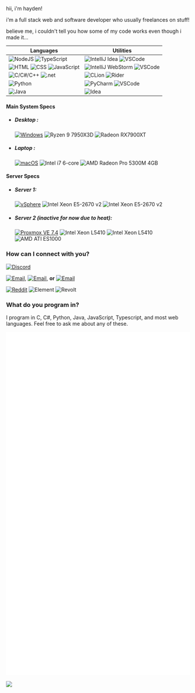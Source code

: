 hii, i'm hayden!

i'm a full stack web and software developer who usually freelances on stuff! 

believe me, i couldn't tell you how some of my code works even though i made it...

| Languages | Utilities |
|--|--|
| ![NodeJS](https://img.shields.io/badge/NodeJS-darkgreen?labelColor=black&logo=node.js) ![TypeScript](https://img.shields.io/badge/TypeScript-blue?labelColor=black&logo=typescript) | ![IntelliJ Idea](https://img.shields.io/badge/IntelliJ%20Idea-blue?labelColor=black&logo=intellij-idea) ![VSCode](https://img.shields.io/badge/Visual%20Studio%20Code-teal?labelColor=black&logo=visual-studio-code) |
| ![HTML](https://img.shields.io/badge/HTML-orange?labelColor=black&logo=html5) ![CSS](https://img.shields.io/badge/CSS-white?labelColor=black&logo=css3) ![JavaScript](https://img.shields.io/badge/JavaScript-yellow?labelColor=black&logo=javascript) | ![IntelliJ WebStorm](https://img.shields.io/badge/WebStorm-blue?labelColor=black&logo=webstorm) ![VSCode](https://img.shields.io/badge/Visual%20Studio%20Code-teal?labelColor=black&logo=visual-studio-code)
| ![C/C#/C++](https://img.shields.io/badge/C%2FC%23%2FC%2B%2B-lightblue?labelColor=black&logo=c) ![.net](https://img.shields.io/badge/.NET-teal?labelColor=black&logo=.net) | ![CLion](https://img.shields.io/badge/CLion-blue?labelColor=black&logo=clion) ![Rider](https://img.shields.io/badge/JetBrains%20Rider-teal?labelColor=black&logo=rider)
| ![Python](https://img.shields.io/badge/Python-blue?labelColor=black&logo=python) | ![PyCharm](https://img.shields.io/badge/PyCharm-blue?labelColor=black&logo=pycharm) ![VSCode](https://img.shields.io/badge/Visual%20Studio%20Code-teal?labelColor=black&logo=visual-studio-code)
| ![Java](https://img.shields.io/badge/Java-orange?labelColor=black&logo=oracle) | ![Idea](https://img.shields.io/badge/Idea%20Ultimate-red?labelColor=black&logo=intellijidea)

#### Main System Specs

* ##### Desktop :

  [![Windows](https://img.shields.io/badge/Windows%2011-Insider%20Enterprise-blue?labelColor=black)](https://windows.com)
  ![Ryzen 9 7950X3D](https://img.shields.io/badge/Ryzen%209-7950X3D%2016%20core-red?labelColor=black&logo=amd)
  ![Radeon RX7900XT](https://img.shields.io/badge/Radeon-RX7900XT%2020GB-red?labelColor=black&logo=amd)
  
* ##### Laptop :

  [![macOS](https://img.shields.io/badge/macOS-Sequoia-blue?labelColor=black&logo=macos)](https://apple.com)
  ![Intel i7 6-core](https://img.shields.io/badge/i7-6%20core-blueviolet?labelColor=black&logo=intel)
  ![AMD Radeon Pro 5300M 4GB](https://img.shields.io/badge/Radeon%20Pro-5300M%204GB-red?labelColor=black&logo=amd)

#### Server Specs

* ##### Server 1:
  
  [![vSphere](https://img.shields.io/badge/VMware-EXSi%208-yellow?labelColor=black&logo=vmware)](https://www.proxmox.com/en/downloads/proxmox-virtual-environment/iso)
  ![Intel Xeon E5-2670 v2](https://img.shields.io/badge/Xeon-E5--2670%20v2-blueviolet?labelColor=black&logo=intel)
  ![Intel Xeon E5-2670 v2](https://img.shields.io/badge/Xeon-E5--2670%20v2-blueviolet?labelColor=black&logo=intel)

* ##### Server 2 (inactive for now due to heat):

  [![Proxmox VE 7.4](https://img.shields.io/badge/Proxmox%20VE-7.4-orange?labelColor=black&logo=proxmox)](https://www.proxmox.com/en/downloads/proxmox-virtual-environment/iso)
  ![Intel Xeon L5410](https://img.shields.io/badge/Xeon-L5410-blueviolet?labelColor=black&logo=intel)
  ![Intel Xeon L5410](https://img.shields.io/badge/Xeon-L5410-blueviolet?labelColor=black&logo=intel)
  ![AMD ATI ES1000](https://img.shields.io/badge/ATI-ES1000-red?labelColor=black&logo=amd)

### How can I connect with you?

[![Discord](https://lanyard.cnrad.dev/api/834894431861473340?bg=5c1fcf)](https://discord.com/users/834894431861473340)

[![Email](https://img.shields.io/badge/Email-cat@reo.moe-purple?logo=protonmail&style=flat&labelColor=black)](mailto:cat@reo.moe), [![Email](https://img.shields.io/badge/Email-meow@reoccur.cat-purple?logo=protonmail&style=flat&labelColor=black)](mailto:meow@reoccur.cat), **or** [![Email](https://img.shields.io/badge/Email-reoccurcat@gmail.com-blue?logo=gmail&style=flat&labelColor=black)](mailto:reoccurcat@gmail.com)

[![Reddit](https://img.shields.io/badge/Reddit-u/reoccurcat-FF4500?logo=reddit&style=flat&labelColor=black)](https://www.reddit.com/user/reoccurcat/)
![Element](https://img.shields.io/badge/Element-@reoccurcat:catgirl.cloud-darkgreen?logo=element&style=flat&labelColor=black)
![Revolt](https://img.shields.io/badge/Revolt-%40reoccurcat%233891-red?logo=revoltdotchat&style=flat&labelColor=black)

### What do you program in?
I program in C, C#, Python, Java, JavaScript, Typescript, and most web languages. Feel free to ask me about any of these.

![Metrics](./github-metrics.svg)

![](https://hit.yhype.me/github/profile?user_id=84601340)
